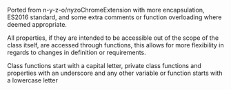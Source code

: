 Ported from n-y-z-o/nyzoChromeExtension with more encapsulation, ES2016 standard, and some extra comments or function overloading where deemed appropriate.




All properties, if they are intended to be accessible out of the scope of the class itself, are accessed through functions, this allows for more flexibility in regards to changes in definition or requirements.




Class functions start with a capital letter, private class functions and properties with an underscore and any other variable or function starts with a lowercase letter


